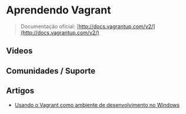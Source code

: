 # Aprendendo Vagrant

> Documentação oficial: [http://docs.vagrantup.com/v2/](http://docs.vagrantup.com/v2/)

## Videos

## Comunidades / Suporte

## Artigos
* [Usando o Vagrant como ambiente de desenvolvimento no Windows](http://simplesideias.com.br/usando-o-vagrant-como-ambiente-de-desenvolvimento-no-windows)